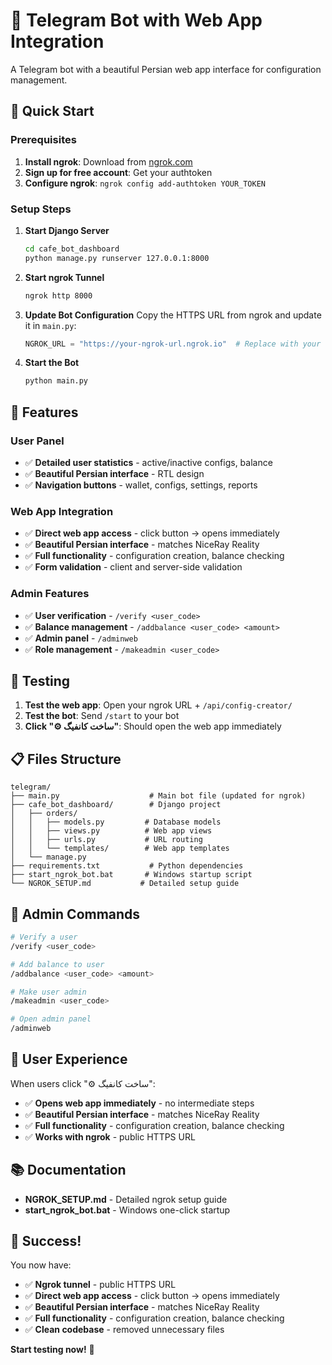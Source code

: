 # 🤖 Telegram Bot with Web App Integration

A Telegram bot with a beautiful Persian web app interface for configuration management.

## 🚀 Quick Start

### **Prerequisites**

1. **Install ngrok**: Download from [ngrok.com](https://ngrok.com)
2. **Sign up for free account**: Get your authtoken
3. **Configure ngrok**: `ngrok config add-authtoken YOUR_TOKEN`

### **Setup Steps**

1. **Start Django Server**

   ```bash
   cd cafe_bot_dashboard
   python manage.py runserver 127.0.0.1:8000
   ```

2. **Start ngrok Tunnel**

   ```bash
   ngrok http 8000
   ```

3. **Update Bot Configuration**
   Copy the HTTPS URL from ngrok and update it in `main.py`:

   ```python
   NGROK_URL = "https://your-ngrok-url.ngrok.io"  # Replace with your ngrok URL
   ```

4. **Start the Bot**
   ```bash
   python main.py
   ```

## 📱 Features

### **User Panel**

- ✅ **Detailed user statistics** - active/inactive configs, balance
- ✅ **Beautiful Persian interface** - RTL design
- ✅ **Navigation buttons** - wallet, configs, settings, reports

### **Web App Integration**

- ✅ **Direct web app access** - click button → opens immediately
- ✅ **Beautiful Persian interface** - matches NiceRay Reality
- ✅ **Full functionality** - configuration creation, balance checking
- ✅ **Form validation** - client and server-side validation

### **Admin Features**

- ✅ **User verification** - `/verify <user_code>`
- ✅ **Balance management** - `/addbalance <user_code> <amount>`
- ✅ **Admin panel** - `/adminweb`
- ✅ **Role management** - `/makeadmin <user_code>`

## 🧪 Testing

1. **Test the web app**: Open your ngrok URL + `/api/config-creator/`
2. **Test the bot**: Send `/start` to your bot
3. **Click "⚙️ ساخت کانفیگ"**: Should open the web app immediately

## 📋 Files Structure

```
telegram/
├── main.py                    # Main bot file (updated for ngrok)
├── cafe_bot_dashboard/        # Django project
│   ├── orders/
│   │   ├── models.py         # Database models
│   │   ├── views.py          # Web app views
│   │   ├── urls.py           # URL routing
│   │   └── templates/        # Web app templates
│   └── manage.py
├── requirements.txt           # Python dependencies
├── start_ngrok_bot.bat       # Windows startup script
└── NGROK_SETUP.md           # Detailed setup guide
```

## 🔧 Admin Commands

```bash
# Verify a user
/verify <user_code>

# Add balance to user
/addbalance <user_code> <amount>

# Make user admin
/makeadmin <user_code>

# Open admin panel
/adminweb
```

## 🎉 User Experience

When users click "⚙️ ساخت کانفیگ":

- ✅ **Opens web app immediately** - no intermediate steps
- ✅ **Beautiful Persian interface** - matches NiceRay Reality
- ✅ **Full functionality** - configuration creation, balance checking
- ✅ **Works with ngrok** - public HTTPS URL

## 📚 Documentation

- **NGROK_SETUP.md** - Detailed ngrok setup guide
- **start_ngrok_bot.bat** - Windows one-click startup

## 🚀 Success!

You now have:

- ✅ **Ngrok tunnel** - public HTTPS URL
- ✅ **Direct web app access** - click button → opens immediately
- ✅ **Beautiful Persian interface** - matches NiceRay Reality
- ✅ **Full functionality** - configuration creation, balance checking
- ✅ **Clean codebase** - removed unnecessary files

**Start testing now!** 🚀
